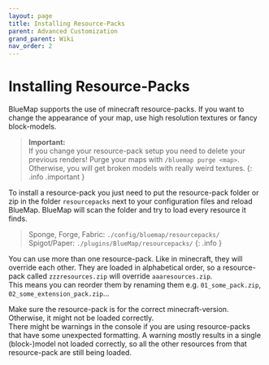 ```yaml
---
layout: page
title: Installing Resource-Packs
parent: Advanced Customization
grand_parent: Wiki
nav_order: 2
---
```


# Installing Resource-Packs

BlueMap supports the use of minecraft resource-packs. If you want to change the appearance of your map, 
use high resolution textures or fancy block-models.

> **Important:**  
> If you change your resource-pack setup you need to delete your previous renders! 
> Purge your maps with `/bluemap purge <map>`.
> Otherwise, you will get broken models with really weird textures.
{: .info .important }

To install a resource-pack you just need to put the resource-pack folder or zip in the folder `resourcepacks` next to 
your configuration files and reload BlueMap. BlueMap will scan the folder and try to load every resource it finds.

> Sponge, Forge, Fabric: `./config/bluemap/resourcepacks/`<br>
> Spigot/Paper: `./plugins/BlueMap/resourcepacks/`
{: .info }

You can use more than one resource-pack. Like in minecraft, they will override each other. They are loaded in 
alphabetical order, so a resource-pack called `zzzresources.zip` will override `aaaresources.zip`.<br>
This means you can reorder them by renaming them e.g. `01_some_pack.zip`, `02_some_extension_pack.zip`...

Make sure the resource-pack is for the correct minecraft-version. Otherwise, it might not be loaded correctly.<br>
There might be warnings in the console if you are using resource-packs that have some unexpected formatting. A warning
mostly results in a single (block-)model not loaded correctly, so all the other resources from that resource-pack are 
still being loaded.